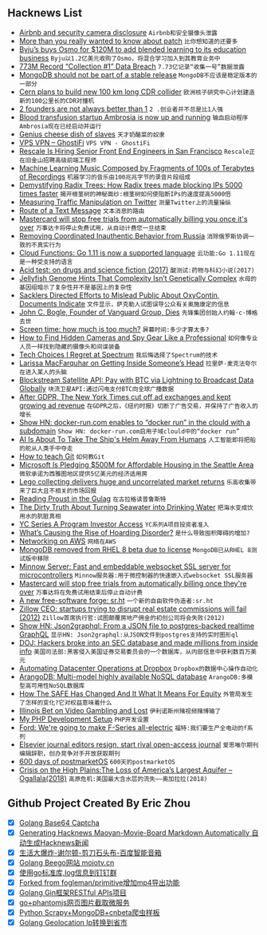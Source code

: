 ## Hacknews List


- [Airbnb and security camera disclosure](http://jeffreybigham.com/blog/2019/who-is-watching-you-in-your-airbnb.html)  `Airbnb和安全摄像头泄露`
- [More than you really wanted to know about patch](http://lists.landley.net/pipermail/toybox-landley.net/2019-January/010049.html)  `比你想知道的还要多`
- [ Byju’s buys Osmo for $120M to add blended learning to its education business](https://techcrunch.com/2019/01/16/byjus-buys-osmo-for-120m/)  `Byju以1.2亿美元收购了Osmo，将混合学习加入到其教育业务中`
- [773M Record “Collection #1” Data Breach](https://www.troyhunt.com/the-773-million-record-collection-1-data-reach/)  `7.73亿记录“收集一号”数据泄露`
- [MongoDB should not be part of a stable release](https://bugs.debian.org/cgi-bin/bugreport.cgi?bug=916107)  `MongoDB不应该是稳定版本的一部分`
- [Cern plans to build new 100 km long CDR collider](https://home.cern/news/press-release/accelerators/international-collaboration-publishes-concept-design-post-lhc)  `欧洲核子研究中心计划建造新的100公里长的CDR对撞机`
- [2 founders are not always better than 1](http://mitsloan.mit.edu/ideas-made-to-matter/2-founders-are-not-always-better-1)  `2 .创业者并不总是比1人强`
- [Blood transfusion startup Ambrosia is now up and running](https://www.businessinsider.com/young-blood-transfusions-open-accepting-paypal-payments-cities-ambrosia-2019-1)  `输血启动程序Ambrosia现在已经启动并运行`
- [Genius cheese dish of slaves](http://www.bbc.com/travel/gallery/20190115-a-melting-pot-made-of-cheese)  `天才奶酪菜的奴隶`
- [VPS VPN – GhostiFi](https://ghostifi.net)  `VPS VPN - GhostiFi`
- [Rescale Is Hiring Senior Front End Engineers in San Francisco](https://jobs.lever.co/rescale/db57778b-268d-473d-9edf-111fb843265a?lever-origin=applied&amp;lever-source%5B%5D=Hacker%20News)  `Rescale正在旧金山招聘高级前端工程师`
- [Machine Learning Music Composed by Fragments of 100s of Terabytes of Recordings](https://nwn.blogs.com/nwn/2019/01/wdch-dreams-robert-thomas-la-phil.html)  `机器学习的音乐由100兆兆字节的录音片段组成`
- [Demystifying Radix Trees: How Radix trees made blocking IPs 5000 times faster](https://blog.sqreen.io/demystifying-radix-trees/)  `揭开根茎树的神秘面纱:根茎树如何使阻断IPs的速度提高5000倍`
- [Measuring Traffic Manipulation on Twitter](https://comprop.oii.ox.ac.uk/research/working-papers/twitter-traffic-manipulation/)  `测量Twitter上的流量操纵`
- [Route of a Text Message](https://scottbot.net/the-route-of-a-text-message/)  `文本消息的路由`
- [Mastercard will stop free trials from automatically billing you once it&#39;s over](https://www.theverge.com/2019/1/16/18185468/mastercard-free-trials-stop-automatic-billing-new-policy-rule)  `万事达卡将停止免费试用，从自动计费您一旦结束`
- [Removing Coordinated Inauthentic Behavior from Russia](https://newsroom.fb.com/news/2019/01/removing-cib-from-russia/)  `消除俄罗斯协调一致的不真实行为`
- [Cloud Functions: Go 1.11 is now a supported language](https://cloud.google.com/blog/products/application-development/cloud-functions-go-1-11-is-now-a-supported-language)  `云功能:Go 1.11现在是一种受支持的语言`
- [Acid test: on drugs and science fiction (2017)](https://nevalalee.wordpress.com/2017/04/27/the-acid-test/)  `酸测试:药物与科幻小说(2017)`
- [Jellyfish Genome Hints That Complexity Isn’t Genetically Complex](http://nautil.us/blog/jellyfish-genome-hints-that-complexity-isnt-genetically-complex)  `水母的基因组暗示了复杂性并不是基因上的复杂性`
- [Sacklers Directed Efforts to Mislead Public About OxyContin, Documents Indicate](https://www.nytimes.com/2019/01/15/health/sacklers-purdue-oxycontin-opioids.html)  `文件显示，萨克勒人试图误导公众有关奥施康定的信息`
- [John C. Bogle, Founder of Vanguard Group, Dies](https://www.wsj.com/articles/john-c-bogle-founder-of-vanguard-group-dies-11547677745)  `先锋集团创始人约翰·c·博格去世`
- [Screen time: how much is too much?](https://www.nature.com/articles/d41586-019-00137-6)  `屏幕时间:多少才算太多?`
- [How to Find Hidden Cameras and Spy Gear Like a Professional](https://www.senteltechsecurity.com/blog/post/how-to-find-hidden-cameras/)  `如何像专业人员一样找到隐藏的摄像头和间谍装备`
- [Tech Choices I Regret at Spectrum](https://mxstbr.com/thoughts/tech-choice-regrets-at-spectrum/)  `我后悔选择了Spectrum的技术`
- [Larissa MacFarquhar on Getting Inside Someone’s Head](https://medium.com/conversations-with-tyler/tyler-cowen-larissa-macfarquhar-writing-altruism-e4767f7bb78d)  `拉里萨·麦克法夸尔在进入某人的头脑`
- [Blockstream Satellite API: Pay with BTC via Lightning to Broadcast Data Globally](https://blockstream.com/2019/01/16/satellite_api_beta_live/)  `块流卫星API:通过闪电支付BTC向全球广播数据`
- [After GDPR, The New York Times cut off ad exchanges and kept growing ad revenue](https://digiday.com/media/new-york-times-gdpr-cut-off-ad-exchanges-europe-ad-revenue/)  `在GDPR之后，《纽约时报》切断了广告交易，并保持了广告收入的增长`
- [Show HN: docker-run.com enables to “docker run” in the clould with a subdomain](https://docker-run.com)  `Show HN: docker-run.com启用子域clould中的“docker run”`
- [AI Is About To Take The Ship&#39;s Helm Away From Humans](https://www.forbes.com/sites/jeremybogaisky/2019/01/14/ai-is-about-to-take-the-ships-helm-away-from-humans/)  `人工智能即将把船的舵从人类手中夺走`
- [How to teach Git](https://rachelcarmena.github.io/2018/12/12/how-to-teach-git.html)  `如何教Git`
- [Microsoft Is Pledging $500M for Affordable Housing in the Seattle Area](https://www.nytimes.com/2019/01/16/technology/microsoft-affordable-housing-seattle.html)  `微软承诺为西雅图地区提供5亿美元的经济适用房`
- [Lego collecting delivers huge and uncorrelated market returns](https://www.bloomberg.com/news/articles/2019-01-17/lego-collecting-delivers-huge-and-uncorrelated-market-returns)  `乐高收集带来了巨大且不相关的市场回报`
- [Reading Proust in the Gulag](https://www.nytimes.com/2019/01/16/books/review/ayten-tartici.html)  `在古拉格读普鲁斯特`
- [The Dirty Truth About Turning Seawater into Drinking Water](https://earther.gizmodo.com/the-dirty-truth-about-turning-seawater-into-drinking-wa-1831768754)  `把海水变成饮用水的肮脏真相`
- [YC Series A Program Investor Access](https://blog.ycombinator.com/yc-series-a-program-investor-access/)  `YC系列A项目投资者准入`
- [What’s Causing the Rise of Hoarding Disorder?](https://daily.jstor.org/whats-causing-the-rise-of-hoarding-disorder/)  `是什么导致囤积障碍的增加?`
- [Networking on AWS](https://grahamlyons.com/article/everything-you-need-to-know-about-networking-on-aws)  `网络在AWS`
- [MongoDB removed from RHEL 8 beta due to license](https://access.redhat.com/documentation/en-us/red_hat_enterprise_linux/8-beta/html/8.0_beta_release_notes/new-features#web_servers_databases_dynamic_languages_2)  `MongoDB已从RHEL 8测试版中移除`
- [Minnow Server: Fast and embeddable websocket SSL server for microcontrollers](https://github.com/RealTimeLogic/MinnowServer)  `Minnow服务器:用于微控制器的快速嵌入式websocket SSL服务器`
- [Mastercard will stop free trials from automatically billing once they&#39;re over](https://newsroom.mastercard.com/2019/01/16/free-trials-without-the-hassle/)  `万事达将在免费试用结束后停止自动计费`
- [A new free-software forge: sr.ht](https://lwn.net/Articles/775963/)  `一个新的自由软件伪造者:sr.ht`
- [Zillow CEO: startups trying to disrupt real estate commissions will fail (2012)](https://www.geekwire.com/2012/zillow-ceo-spencer-rascoff-startups-disrupt-real-estate-commissions-doomed-fail/)  `Zillow首席执行官:试图颠覆房地产佣金的初创公司将会失败(2012)`
- [Show HN: Json2graphql: From a JSON file to postgres-backed realtime GraphQL](https://github.com/hasura/graphql-engine/tree/master/community/tools/json2graphql)  `显示HN: Json2graphql:从JSON文件到postgres支持的实时图形ql`
- [DOJ: Hackers broke into an SEC database and made millions from inside info](https://www.cnbc.com/2019/01/15/international-stock-trading-scheme-hacked-into-sec-database-justice-dept-says.html)  `美国司法部:黑客侵入美国证券交易委员会的一个数据库，从内部信息中获利数百万美元`
- [Automating Datacenter Operations at Dropbox](https://blogs.dropbox.com/tech/2019/01/automating-datacenter-operations-at-dropbox/)  `Dropbox的数据中心操作自动化`
- [ArangoDB: Multi-model highly available NoSQL database](https://www.arangodb.com/)  `ArangoDB:多模型高可用性NoSQL数据库`
- [How The SAFE Has Changed And It What It Means For Equity](https://www.forbes.com/sites/forbesnycouncil/2019/01/16/how-the-safe-has-changed-and-it-what-it-means-for-your-companys-equity/)  `外管局发生了怎样的变化?它对权益意味着什么`
- [Illinois Bet on Video Gambling and Lost](https://features.propublica.org/the-bad-bet/how-illinois-bet-on-video-gambling-and-lost/)  `伊利诺斯州赌视频赌博输了`
- [My PHP Development Setup](https://johnmackenzie.co.uk/post/my-modern-php-development-setup/)  `PHP开发设置`
- [Ford: We&#39;re going to make F-Series all-electric](https://www.freep.com/story/money/cars/2019/01/16/ford-f-150-electric-pickup-truck/2595515002/)  `福特:我们要生产全电动的f系列`
- [Elsevier journal editors resign, start rival open-access journal](https://www.insidehighered.com/news/2019/01/14/elsevier-journal-editors-resign-start-rival-open-access-journal)  `爱思唯尔期刊编辑辞职，创办竞争对手开放获取期刊`
- [600 days of postmarketOS](https://postmarketos.org/blog/2019/01/16/600-days-of-postmarketOS/)  `600天的postmarketOS`
- [Crisis on the High Plains:The Loss of America’s Largest Aquifer – Ogallala(2018)](http://duwaterlawreview.com/crisis-on-the-high-plains-the-loss-of-americas-largest-aquifer-the-ogallala/)  `高原危机:美国最大含水层的流失——奥加拉拉(2018)`

## Github Project Created By Eric Zhou

- [x] [Golang Base64 Captcha](https://github.com/mojocn/base64Captcha)
- [x] [Generating Hacknews Maoyan-Movie-Board Markdown Automatically 自动生成Hacknews新闻](https://github.com/dejavuzhou/md-genie)
- [x] [生活大爆炸-谢尔顿-剪刀石头布-百度智能音箱](https://github.com/mojocn/dueros-bang-game)
- [x] [Golang Beego网站 mojotv.cn](https://github.com/mojocn/www.mojotv.cn)
- [x] [使用go标准库,log信息到钉钉群](https://github.com/mojocn/dooger)
- [x] [Forked from fogleman/primitive增加mp4导出功能](https://github.com/mojocn/primitive)
- [x] [Golang Gin框架RESTful APIs项目](https://github.com/JJJJJJJerk/ezier-golang-web-api-framework)
- [x] [go+phantomjs网页图片截取微服务](https://github.com/mojocn/screen_shot)
- [x] [Python Scrapy+MongoDB+cnbeta爬虫样板](https://github.com/mojocn/scrapy_mongodb_boilerplate_cnbeta)
- [x] [Golang Geolocation Ip转换到省市](https://github.com/mojocn/ip2location)